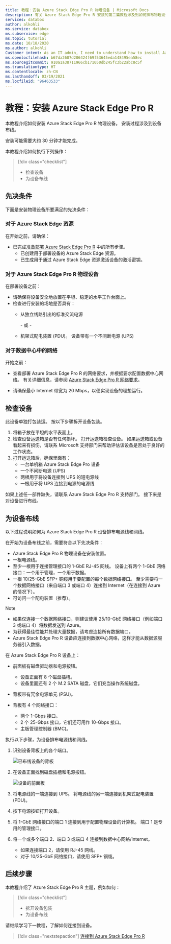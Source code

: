 ```yaml
---
title: 教程：安装 Azure Stack Edge Pro R 物理设备 | Microsoft Docs
description: 有关 Azure Stack Edge Pro R 安装的第二篇教程涉及到如何排布物理设备的电源线和网线。
services: databox
author: alkohli
ms.service: databox
ms.subservice: edge
ms.topic: tutorial
ms.date: 10/18/2020
ms.author: alkohli
Customer intent: As an IT admin, I need to understand how to install Azure Stack Edge Pro R in datacenter so I can use it to transfer data to Azure.
ms.openlocfilehash: b67da2607d206424f69f53645eda148495ea58ec
ms.sourcegitcommit: 910a1a38711966cb171050db245fc3b22abc8c5f
ms.translationtype: HT
ms.contentlocale: zh-CN
ms.lasthandoff: 03/19/2021
ms.locfileid: "96463533"
---
```

# <a name="tutorial-install-azure-stack-edge-pro-r"></a>教程：安装 Azure Stack Edge Pro R

本教程介绍如何安装 Azure Stack Edge Pro R 物理设备。 安装过程涉及到设备布线。

安装可能需要大约 30 分钟才能完成。

本教程介绍如何执行下列操作：

> [!div class="checklist"]
> * 检查设备
> * 为设备布线

## <a name="prerequisites"></a>先决条件

下面是安装物理设备所要满足的先决条件：

### <a name="for-the-azure-stack-edge-resource"></a>对于 Azure Stack Edge 资源

在开始之前，请确保：

* 已完成[准备部署 Azure Stack Edge Pro R](azure-stack-edge-pro-r-deploy-prep.md) 中的所有步骤。
    * 已创建用于部署设备的 Azure Stack Edge 资源。
    * 已生成用于通过 Azure Stack Edge 资源激活设备的激活密钥。

 
### <a name="for-the-azure-stack-edge-pro-r-physical-device"></a>对于 Azure Stack Edge Pro R 物理设备

在部署设备之前：

- 请确保将设备安全地放置在平坦、稳定的水平工作台面上。
- 检查进行安装的场地是否具有：
    - 从独立线路引出的标准交流电源

        \- 或 -
    - 机架式配电装置 (PDU)。 设备带有一个不间断电源 (UPS)
    

### <a name="for-the-network-in-the-datacenter"></a>对于数据中心中的网络

开始之前：

- 查看部署 Azure Stack Edge Pro R 的网络要求，并根据要求配置数据中心网络。 有关详细信息，请参阅 [Azure Stack Edge Pro R 网络要求](azure-stack-edge-pro-r-system-requirements.md#networking-port-requirements)。

- 请确保最小 Internet 带宽为 20 Mbps，以便实现设备的理想运行。


## <a name="inspect-the-device"></a>检查设备

此设备单独打包装运。 按以下步骤拆开设备包装。

1. 将箱子放在平坦的水平表面上。
2. 检查设备运送箱是否有任何损坏。 打开运送箱检查设备。 如果运送箱或设备看起来有损伤，请联系 Microsoft 支持部门来帮助评估该设备是否处于良好的工作状态。
3. 打开运送箱后，确保里面有：
    - 一台单机箱 Azure Stack Edge Pro 设备
    - 一个不间断电源 (UPS)
    - 两根用于将设备连接到 UPS 的短电源线
    - 一根用于将 UPS 连接到电源的电源线

如果上述任一部件缺失，请联系 Azure Stack Edge Pro R 支持部门。 接下来是对设备进行布线。


## <a name="cable-the-device"></a>为设备布线

以下过程说明如何为 Azure Stack Edge Pro R 设备排布电源线和网线。

在开始为设备布线之前，需要符合以下先决条件：

- Azure Stack Edge Pro R 物理设备在安装位置。
- 一根电源线。
- 至少一根用于连接管理接口的 1-GbE RJ-45 网线。 设备上有两个 1-GbE 网络接口：一个用于管理，一个用于数据。
- 一根 10/25-GbE SFP+ 铜缆用于要配置的每个数据网络接口。 至少需要将一个数据网络接口（来自端口 3 或端口 4）连接到 Internet（在连接到 Azure 的情况下）。  
- 可访问一个配电装置（推荐）。

> [!NOTE]
> - 如果仅连接一个数据网络接口，则建议使用 25/10-GbE 网络接口（例如端口 3 或端口 4）将数据发送到 Azure。 
> - 为获得最佳性能并处理大量数据，请考虑连接所有数据端口。
> - Azure Stack Edge Pro R 设备应连接到数据中心网络，这样才能从数据源服务器引入数据。

在 Azure Stack Edge Pro R 设备上：

- 前面板有磁盘驱动器和电源按钮。

    - 设备正面有 8 个磁盘插槽。
    - 设备里面还有 2 个 M.2 SATA 磁盘，它们充当操作系统磁盘。 

- 背板带有冗余电源单元 (PSU)。
- 背板有 4 个网络接口：

    - 两个 1-Gbps 接口。
    - 2 个 25-Gbps 接口，它们还可用作 10-Gbps 接口。
    - 主板管理控制器 (BMC)。

<!--- The back plane has two network cards corresponding to the 4 ports:

    - QLogic FastLinQ 41264
    - QLogic FastLinQ 41262

For a full list of supported cables, switches, and transceivers for these network cards, go to [Cavium FastlinQ 41000 Series Interoperability Matrix](https://www.marvell.com/documents/xalflardzafh32cfvi0z/).-->
 
执行以下步骤，为设备排布电源线和网线。

1. 识别设备背板上的各个端口。

    ![已布线设备的背板](./media/azure-stack-edge-pro-r-deploy-install/backplane-cabled.png)

2. 在设备正面找到磁盘插槽和电源按钮。

    ![设备的前面板](./media/azure-stack-edge-pro-r-deploy-install/device-front-plane-labeled-1.png)

3. 将电源线的一端连接到 UPS。 将电源线的另一端连接到机架式配电装置 (PDU)。 
5. 按下电源按钮打开设备。
6. 将 1-GbE 网络接口的端口 1 连接到用于配置物理设备的计算机。 端口 1 是专用的管理接口。
7. 将一个或多个端口 2、端口 3 或端口 4 连接到数据中心网络/Internet。

    - 如果连接端口 2，请使用 RJ-45 网线。
    - 对于 10/25-GbE 网络接口，请使用 SFP+ 铜缆。

## <a name="next-steps"></a>后续步骤

本教程介绍了 Azure Stack Edge Pro R 主题，例如如何：

> [!div class="checklist"]
> * 拆开设备包装
> * 为设备布线

请继续学习下一教程，了解如何连接到设备。

> [!div class="nextstepaction"]
> [连接到 Azure Stack Edge Pro R](./azure-stack-edge-pro-r-deploy-connect.md)
